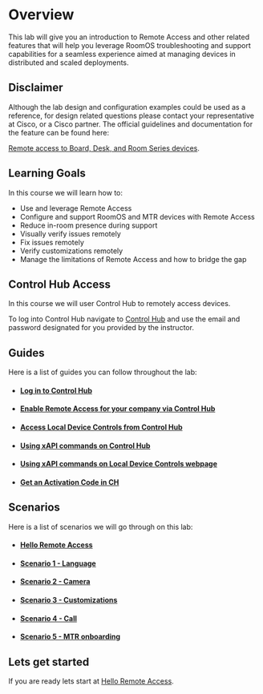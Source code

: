 # Overview

This lab will give you an introduction to Remote Access and other related features that will help you leverage RoomOS troubleshooting and support capabilities for a seamless experience aimed at managing devices in distributed and scaled deployments.
## Disclaimer

Although the lab design and configuration examples could be used as a reference, for design related questions please contact your representative at Cisco, or a Cisco partner.
The official guidelines and documentation for the feature can be found here: 

[Remote access to Board, Desk, and Room Series devices](https://help.webex.com/en-us/article/gge81eb/Remote-access-to-Board,-Desk,-and-Room-Series-devices).

## Learning Goals

In this course we will learn how to:

- Use and leverage Remote Access
- Configure and support RoomOS and MTR devices with Remote Access
- Reduce in-room presence during support
- Visually verify issues remotely
- Fix issues remotely
- Verify customizations remotely
- Manage the limitations of Remote Access and how to bridge the gap




## Control Hub Access

In this course we will user Control Hub to remotely access devices.

To log into Control Hub navigate to [Control Hub](https://admin.webex.com) and use the email and password designated for you provided by the instructor.

## Guides

Here is a list of guides you can follow throughout the lab:

- #### [Log in to Control Hub](./guides.md#logging-into-CH)
- #### [Enable Remote Access for your company via Control Hub](./guides.md#enable-remote-access)
- #### [Access Local Device Controls from Control Hub](./guides.md#local-device-controls-from-CH)
- #### [Using xAPI commands on Control Hub](./guides.md#xapi-commands-on-CH)
- #### [Using xAPI commands on Local Device Controls webpage](./guides.md#xapi-commands-on-LocalDeviceControls)
- #### [Get an Activation Code in CH](./guides.md#get-activation-code)


## Scenarios

Here is a list of scenarios we will go through on this lab:

- #### [Hello Remote Access](./scenarios/helloRemoteAccess.md)
- #### [Scenario 1 - Language](./scenarios/languageScenario.md)
- #### [Scenario 2 - Camera](./scenarios/cameraScenario.md)
- #### [Scenario 3 - Customizations](./scenarios/customizationsScenario.md)
- #### [Scenario 4 - Call](./scenarios/callScenario.md)
- #### [Scenario 5 - MTR onboarding](./scenarios/MTROnBoardingFromCH.md)

## Lets get started

If you are ready lets start at [Hello Remote Access](./scenarios/helloRemoteAccess.md).